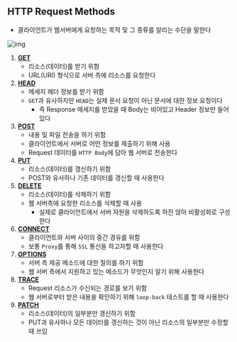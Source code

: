 ## HTTP Request Methods

* 클라이언트가 웹서버에게 요청하는 목적 및 그 종류를 알리는 수단을 말한다

![img](https://qph.cf2.quoracdn.net/main-qimg-3647c77a51c27acc7af323b648be23e9)

1. **<u>GET</u>**
   * 리소스(데이터)를 받기 위함
   * URL(URI) 형식으로 서버 측에 리소스를 요청한다
2. **<u>HEAD</u>**
   - 메세지 헤더 정보를 받기 위함
   - `GET`과 유사하지만 `HEAD`는 실제 문서 요청이 아닌 문서에 대한 정보 요청이다
     - 즉 Response 메세지를 받았을 때 Body는 비어있고 Header 정보만 들어있다
3. **<u>POST</u>**
   - 내용 및 파일 전송을 하기 위함
   - 클라이언트에서 서버로 어떤 정보를 제출하기 위해 사용
   - Request 데이터를 `HTTP Body`에 담아 웹 서버로 전송한다
4. **<u>PUT</u>**
   - 리소스(데이터)를 갱신하기 위함
   - POST와 유사하나 기존 데이터를 갱신할 때 사용한다
5. **<u>DELETE</u>**
   - 리소스(데이터)를 삭제하기 위함
   - 웹 서버측에 요청한 리소스를 삭제할 때 사용
     - 실제로 클라이언트에서 서버 자원을 삭제하도록 하진 않아 비활성화로 구성한다
6. **<u>CONNECT</u>**
   - 클라이언트와 서버 사이의 중간 경유를 위함
   - 보통 `Proxy`를 통해 `SSL` 통신을 하고자할 때 사용한다
7. **<u>OPTIONS</u>**
   - 서버 측 제공 메소드에 대한 질의를 하기 위함
   - 웹 서버 측에서 지원하고 있는 메소드가 무엇인지 알기 위해 사용한다
8. **<u>TRACE</u>**
   - Request 리소스가 수신되는 경로를 보기 위함
   - 웹 서버로부터 받은 내용을 확인하기 위해 `loop-back` 테스트를 할 때 사용한다
9. **<u>PATCH</u>**
   - 리소스(데이터)의 일부분만 갱신하기 위함
   - PUT과 유사하나 모든 데이터를 갱신하는 것이 아닌 리소스의 일부분만 수정할 때 쓰임